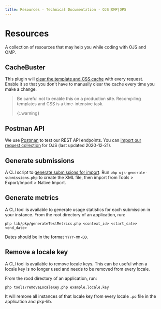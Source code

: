 ```yaml
---
title: Resources - Technical Documentation - OJS|OMP|OPS
---
```


# Resources

A collection of resources that may help you while coding with OJS and OMP.

## CacheBuster

This plugin will [clear the template and CSS cache](https://github.com/NateWr/cacheBuster) with every request. Enable it so that you don't have to manually clear the cache every time you make a change.

> Be careful not to enable this on a production site. Recompiling templates and CSS is a time-intensive task. 
> 
> {:.warning}

## Postman API

We use [Postman](https://www.getpostman.com/) to test our REST API endpoints. You can [import our request collection](/dev/api/OJS-api-postman-collection.json) for OJS (last updated 2020-12-21).

## Generate submissions

A CLI script to [generate submissions for import](https://gist.github.com/NateWr/c6acac198d319cc317c0862c11df4a2e). Run `php ojs-generate-submissions.php` to create the XML file, then import from Tools > Export/Import > Native Import.

## Generate metrics

A CLI tool is available to generate usage statistics for each submission in your instance. From the root directory of an application, run:

```
php lib/pkp/generateTestMetrics.php <context_id> <start_date> <end_date>
```

Dates should be in the format `YYYY-MM-DD`.

## Remove a locale key

A CLI tool is available to remove locale keys. This can be useful when a locale key is no longer used and needs to be removed from every locale.

From the rood directory of an application, run:

```
php tools/removeLocaleKey.php example.locale.key
```

It will remove all instances of that locale key from every locale `.po` file in the application and pkp-lib.
